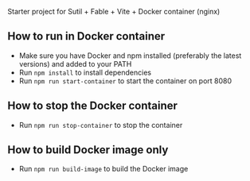 Starter project for Sutil + Fable + Vite + Docker container (nginx)

## How to run in Docker container
- Make sure you have Docker and npm installed (preferably the latest versions) and added to your PATH
- Run `npm install` to install dependencies
- Run `npm run start-container` to start the container on port 8080

## How to stop the Docker container
- Run `npm run stop-container` to stop the container

## How to build Docker image only
- Run `npm run build-image` to build the Docker image
